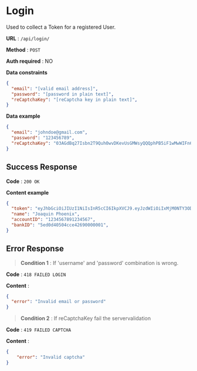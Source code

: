 # Login 

Used to collect a Token for a registered User.

**URL** : `/api/login/`

**Method** : `POST`

**Auth required** : NO

**Data constraints**

```json
{
  "email": "[valid email address]",
  "password": "[password in plain text]",
  "reCaptchaKey": "[reCaptcha key in plain text]",
}
```

**Data example**

```json
{
  "email": "johndoe@gmail.com",
  "password": "123456789",
  "reCaptchaKey": "03AGdBq27Isbn2T9Quh0wvDKevUsGMWsyQQQphPB5iF1wMwWIFn6slZMO",
}
```

## Success Response

**Code** : `200 OK`

**Content example**

```json
{
  "token": "eyJhbGciOiJIUzI1NiIsInR5cCI6IkpXVCJ9.eyJzdWIiOiIxMjM0NTY3ODkwIiwibmFtZSI6IkpvaG4gRG9lIiwiaWF0IjoxNTE2MjM5MDIyfQ.SflKxwRJSMeKKF2QT4fwpMeJf36POk6yJV_adQssw5c",
  "name": "Joaquin Phoenix",
  "accountID": "1234567891234567",
  "bankID": "5ed0d40504cce42690000001",
}
```

## Error Response

>**Condition 1** : If 'username' and 'password' combination is wrong.

**Code** : `418 FAILED LOGIN`

**Content** :

```json
{
  "error": "Invalid email or password"
}
```

>**Condition 2** : If reCaptchaKey fail the servervalidation

**Code** : `419 FAILED CAPTCHA`

**Content** :

```json
{
    "error": "Invalid captcha"
}
```